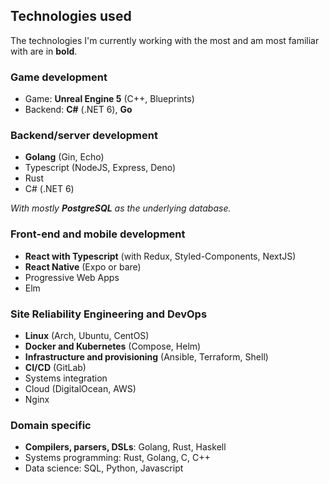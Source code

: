 ## Technologies used

The technologies I'm currently working with the most and am most familiar with are in **bold**.

### Game development

* Game: **Unreal Engine 5** (C++, Blueprints)
* Backend: **C#** (.NET 6), **Go**

### Backend/server development

* **Golang** (Gin, Echo)
* Typescript (NodeJS, Express, Deno)
* Rust
* C# (.NET 6)

_With mostly **PostgreSQL** as the underlying database._

### Front-end and mobile development

* **React with Typescript** (with Redux, Styled-Components, NextJS)
* **React Native** (Expo or bare)
* Progressive Web Apps
* Elm

### Site Reliability Engineering and DevOps

* **Linux** (Arch, Ubuntu, CentOS)
* **Docker and Kubernetes** (Compose, Helm)
* **Infrastructure and provisioning** (Ansible, Terraform, Shell)
* **CI/CD** (GitLab)
* Systems integration
* Cloud (DigitalOcean, AWS)
* Nginx

### Domain specific

* **Compilers, parsers, DSLs**: Golang, Rust, Haskell
* Systems programming: Rust, Golang, C, C++
* Data science: SQL, Python, Javascript

